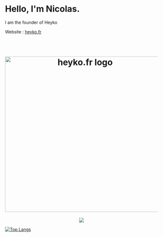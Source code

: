 # Hello, I'm Nicolas.

I am the founder of Heyko

Website : <a href="https://heyko.fr/">heyko.fr</a>


<h1 align="center">
  <br>
  <img src="https://heyko.fr/img/heyko.png" alt="heyko.fr logo" width="512">
  <br>
</h1>

<p align="center">
    <a href="https://discord.gg/4Qk5kBT9UX" alt="discord">
        <img src="https://img.shields.io/discord/655099662424080384?label=chat&logo=discord"/>
    </a>
  </p>

[![Top Langs](https://github-readme-stats.vercel.app/api/top-langs/?username=nicolasito1411&hide=javascript,html)](https://github.com/nicolasito1411/github-readme-stats)
